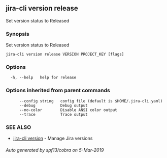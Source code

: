## jira-cli version release

Set version status to Released

### Synopsis

Set version status to Released

```
jira-cli version release VERSION PROJECT_KEY [flags]
```

### Options

```
  -h, --help   help for release
```

### Options inherited from parent commands

```
      --config string   config file (default is $HOME/.jira-cli.yaml)
      --debug           Debug output
      --no-color        Disable ANSI color output
      --trace           Trace output
```

### SEE ALSO

* [jira-cli version](jira-cli_version.md)	 - Manage Jira versions

###### Auto generated by spf13/cobra on 5-Mar-2019
